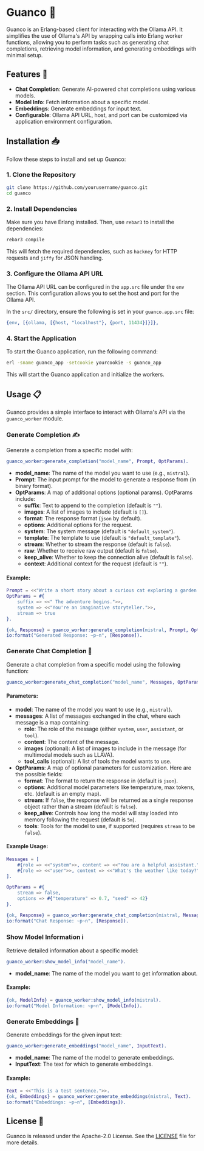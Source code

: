 # Guanco 🦙

Guanco is an Erlang-based client for interacting with the Ollama API. It simplifies the use of Ollama's API by wrapping calls into Erlang worker functions, allowing you to perform tasks such as generating chat completions, retrieving model information, and generating embeddings with minimal setup.

## Features 🚀

- **Chat Completion**: Generate AI-powered chat completions using various models.
- **Model Info**: Fetch information about a specific model.
- **Embeddings**: Generate embeddings for input text.
- **Configurable**: Ollama API URL, host, and port can be customized via application environment configuration.

## Installation 📥

Follow these steps to install and set up Guanco:

### 1. Clone the Repository

```bash
git clone https://github.com/yourusername/guanco.git
cd guanco
```

### 2. Install Dependencies

Make sure you have Erlang installed. Then, use `rebar3` to install the dependencies:

```bash
rebar3 compile
```

This will fetch the required dependencies, such as `hackney` for HTTP requests and `jiffy` for JSON handling.

### 3. Configure the Ollama API URL

The Ollama API URL can be configured in the `app.src` file under the `env` section. This configuration allows you to set the host and port for the Ollama API.

In the `src/` directory, ensure the following is set in your `guanco.app.src` file:

```erlang
{env, [{ollama, [{host, "localhost"}, {port, 11434}]}]},
```

### 4. Start the Application

To start the Guanco application, run the following command:

```bash
erl -sname guanco_app -setcookie yourcookie -s guanco_app
```

This will start the Guanco application and initialize the workers.

## Usage 📋

Guanco provides a simple interface to interact with Ollama's API via the `guanco_worker` module.

### Generate Completion ✍️

Generate a completion from a specific model with:

```erlang
guanco_worker:generate_completion("model_name", Prompt, OptParams).
```

- **model_name**: The name of the model you want to use (e.g., `mistral`).
- **Prompt**: The input prompt for the model to generate a response from (in binary format).
- **OptParams**: A map of additional options (optional params). OptParams include:
  - **suffix**: Text to append to the completion (default is `""`).
  - **images**: A list of images to include (default is `[]`).
  - **format**: The response format (`json` by default).
  - **options**: Additional options for the request.
  - **system**: The system message (default is `"default_system"`).
  - **template**: The template to use (default is `"default_template"`).
  - **stream**: Whether to stream the response (default is `false`).
  - **raw**: Whether to receive raw output (default is `false`).
  - **keep_alive**: Whether to keep the connection alive (default is `false`).
  - **context**: Additional context for the request (default is `""`).

#### Example:

```erlang
Prompt = <<"Write a short story about a curious cat exploring a garden.">>.
OptParams = #{
    suffix => <<" The adventure begins.">>,
    system => <<"You're an imaginative storyteller.">>,
    stream => true
}.

{ok, Response} = guanco_worker:generate_completion(mistral, Prompt, OptParams).
io:format("Generated Response: ~p~n", [Response]).
```

### Generate Chat Completion 💬

Generate a chat completion from a specific model using the following function:

```erlang
guanco_worker:generate_chat_completion("model_name", Messages, OptParams).
```

#### Parameters:
- **model**: The name of the model you want to use (e.g., `mistral`).
- **messages**: A list of messages exchanged in the chat, where each message is a map containing:
  - **role**: The role of the message (either `system`, `user`, `assistant`, or `tool`).
  - **content**: The content of the message.
  - **images** (optional): A list of images to include in the message (for multimodal models such as LLAVA).
  - **tool_calls** (optional): A list of tools the model wants to use.
- **OptParams**: A map of optional parameters for customization. Here are the possible fields:
  - **format**: The format to return the response in (default is `json`).
  - **options**: Additional model parameters like temperature, max tokens, etc. (default is an empty map).
  - **stream**: If `false`, the response will be returned as a single response object rather than a stream (default is `false`).
  - **keep_alive**: Controls how long the model will stay loaded into memory following the request (default is `5m`).
  - **tools**: Tools for the model to use, if supported (requires `stream` to be `false`).

#### Example Usage:

```erlang
Messages = [
    #{role => <<"system">>, content => <<"You are a helpful assistant.">>},
    #{role => <<"user">>, content => <<"What's the weather like today?">>}
].

OptParams = #{
    stream => false,
    options => #{"temperature" => 0.7, "seed" => 42}
}.

{ok, Response} = guanco_worker:generate_chat_completion(mistral, Messages, OptParams).
io:format("Chat Response: ~p~n", [Response]).
```

### Show Model Information ℹ️

Retrieve detailed information about a specific model:

```erlang
guanco_worker:show_model_info("model_name").
```

- **model_name**: The name of the model you want to get information about.

#### Example:

```erlang
{ok, ModelInfo} = guanco_worker:show_model_info(mistral).
io:format("Model Information: ~p~n", [ModelInfo]).
```

### Generate Embeddings 🧠

Generate embeddings for the given input text:

```erlang
guanco_worker:generate_embeddings("model_name", InputText).
```

- **model_name**: The name of the model to generate embeddings.
- **InputText**: The text for which to generate embeddings.

#### Example:

```erlang
Text = <<"This is a test sentence.">>.
{ok, Embeddings} = guanco_worker:generate_embeddings(mistral, Text).
io:format("Embeddings: ~p~n", [Embeddings]).
```

## License 📜

Guanco is released under the Apache-2.0 License. See the [LICENSE](LICENSE) file for more details.

